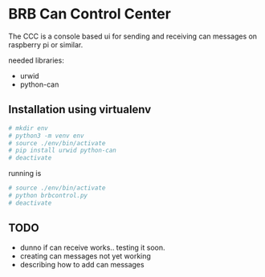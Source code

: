 BRB Can Control Center
======================
The CCC is a console based ui for sending and receiving can messages on raspberry pi or similar.

needed libraries:
- urwid
- python-can


Installation using virtualenv
-----------------------------
```bash
# mkdir env
# python3 -m venv env
# source ./env/bin/activate
# pip install urwid python-can
# deactivate
```
running is

```bash
# source ./env/bin/activate
# python brbcontrol.py
# deactivate
```

TODO
----
- dunno if can receive works.. testing it soon.
- creating can messages not yet working
- describing how to add can messages
